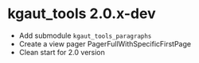 # kgaut_tools 2.0.x-dev

 - Add submodule `kgaut_tools_paragraphs`
 - Create a view pager PagerFullWithSpecificFirstPage
 - Clean start for 2.0 version
